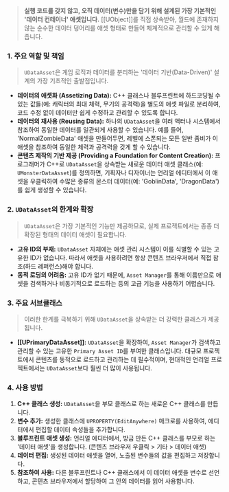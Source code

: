 
> **실행 코드를 갖지 않고, 오직 데이터(변수)만을 담기 위해 설계된 가장 기본적인 '데이터 컨테이너' 애셋입니다.** [[UObject]]를 직접 상속받아, 월드에 존재하지 않는 순수한 데이터 덩어리를 애셋 형태로 만들어 체계적으로 관리할 수 있게 해줍니다.

### **1. 주요 역할 및 책임**
> `UDataAsset`은 게임 로직과 데이터를 분리하는 '데이터 기반(Data-Driven)' 설계의 가장 기초적인 출발점입니다.
* **데이터의 애셋화 (Assetizing Data):**
    C++ 클래스나 블루프린트에 하드코딩될 수 있는 값들(예: 캐릭터의 최대 체력, 무기의 공격력)을 별도의 애셋 파일로 분리하여, 코드 수정 없이 데이터만 쉽게 수정하고 관리할 수 있도록 합니다.
* **데이터의 재사용 (Reusing Data):**
    하나의 `UDataAsset`을 여러 액터나 시스템에서 참조하여 동일한 데이터를 일관되게 사용할 수 있습니다. 예를 들어, 'NormalZombieData' 애셋을 만들어두면, 레벨에 스폰되는 모든 일반 좀비가 이 애셋을 참조하여 동일한 체력과 공격력을 갖게 할 수 있습니다.
* **콘텐츠 제작의 기반 제공 (Providing a Foundation for Content Creation):**
    프로그래머가 C++로 `UDataAsset`을 상속받는 새로운 데이터 애셋 클래스(예: `UMonsterDataAsset`)를 정의하면, 기획자나 디자이너는 언리얼 에디터에서 이 애셋을 우클릭하여 수많은 종류의 몬스터 데이터(예: 'GoblinData', 'DragonData')를 쉽게 생성할 수 있습니다.

### **2. `UDataAsset`의 한계와 확장**
> `UDataAsset`은 가장 기본적인 기능만 제공하므로, 실제 프로젝트에서는 종종 더 확장된 형태의 데이터 애셋이 필요합니다.
* **고유 ID의 부재:**
    `UDataAsset` 자체에는 애셋 관리 시스템이 이를 식별할 수 있는 고유한 ID가 없습니다. 따라서 애셋을 사용하려면 항상 콘텐츠 브라우저에서 직접 참조(하드 레퍼런스)해야 합니다.
* **동적 로딩의 어려움:**
    고유 ID가 없기 때문에, `Asset Manager`를 통해 이름만으로 애셋을 검색하거나 비동기적으로 로드하는 등의 고급 기능을 사용하기 어렵습니다.

### **3. 주요 서브클래스**
> 이러한 한계를 극복하기 위해 `UDataAsset`을 상속받는 더 강력한 클래스가 제공됩니다.
* **[[UPrimaryDataAsset]]:**
    `UDataAsset`을 확장하여, `Asset Manager`가 검색하고 관리할 수 있는 고유한 `Primary Asset ID`를 부여한 클래스입니다. 대규모 프로젝트에서 콘텐츠를 동적으로 로드하고 관리하는 데 필수적이며, 현대적인 언리얼 프로젝트에서는 `UDataAsset`보다 훨씬 더 많이 사용됩니다.

### **4. 사용 방법**
1. **C++ 클래스 생성:** `UDataAsset`을 부모 클래스로 하는 새로운 C++ 클래스를 만듭니다.
2. **변수 추가:** 생성한 클래스에 `UPROPERTY(EditAnywhere)` 매크로를 사용하여, 에디터에서 편집할 데이터 속성들을 추가합니다.
3. **블루프린트 애셋 생성:** 언리얼 에디터에서, 방금 만든 C++ 클래스를 부모로 하는 '데이터 애셋'을 생성합니다. (콘텐츠 브라우저 우클릭 > 기타 > 데이터 애셋)
4. **데이터 편집:** 생성된 데이터 애셋을 열어, 노출된 변수들의 값을 편집하고 저장합니다.
5. **참조하여 사용:** 다른 블루프린트나 C++ 클래스에서 이 데이터 애셋을 변수로 선언하고, 콘텐츠 브라우저에서 할당하여 그 안의 데이터를 읽어 사용합니다.
